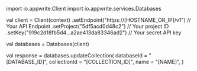 import io.appwrite.Client
import io.appwrite.services.Databases

val client = Client(context)
    .setEndpoint("https://[HOSTNAME_OR_IP]/v1") // Your API Endpoint
    .setProject("5df5acd0d48c2") // Your project ID
    .setKey("919c2d18fb5d4...a2ae413da83346ad2") // Your secret API key

val databases = Databases(client)

val response = databases.updateCollection(
    databaseId = "[DATABASE_ID]",
    collectionId = "[COLLECTION_ID]",
    name = "[NAME]",
)
